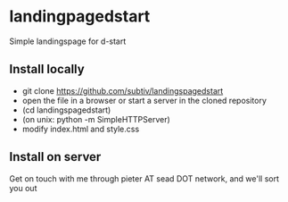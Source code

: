 # landingpagedstart
Simple landingspage for d-start

## Install locally
* git clone https://github.com/subtiv/landingspagedstart
* open the file in a browser or start a server in the cloned repository
* (cd landingspagedstart)
* (on unix: python -m SimpleHTTPServer)
* modify index.html and style.css


## Install on server
Get on touch with me through pieter AT sead DOT network, and we'll sort you out

